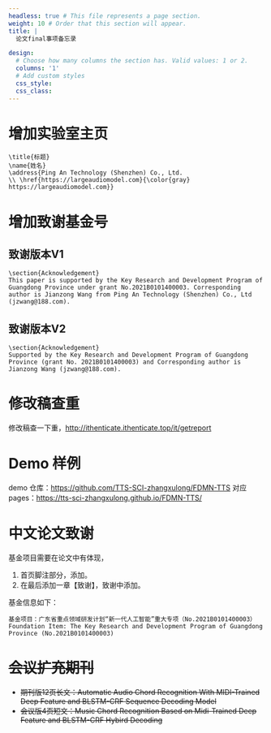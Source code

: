 ```yaml
---
headless: true # This file represents a page section.
weight: 10 # Order that this section will appear.
title: |
  论文final事项备忘录

design:
  # Choose how many columns the section has. Valid values: 1 or 2.
  columns: '1'
  # Add custom styles
  css_style:
  css_class:
---
```


# 增加实验室主页

```
\title{标题}
\name{姓名}
\address{Ping An Technology (Shenzhen) Co., Ltd.
\\ \href{https://largeaudiomodel.com}{\color{gray} https://largeaudiomodel.com}}
```

# 增加致谢基金号

## 致谢版本V1
```
\section{Acknowledgement}
This paper is supported by the Key Research and Development Program of Guangdong Province under grant No.2021B0101400003. Corresponding author is Jianzong Wang from Ping An Technology (Shenzhen) Co., Ltd (jzwang@188.com).
```

## 致谢版本V2
```
\section{Acknowledgement}
Supported by the Key Research and Development Program of Guangdong Province (grant No. 2021B0101400003) and Corresponding author is Jianzong Wang (jzwang@188.com).
```
# 修改稿查重

修改稿查一下重，http://ithenticate.ithenticate.top/it/getreport

# Demo 样例

demo 仓库：https://github.com/TTS-SCI-zhangxulong/FDMN-TTS 
对应pages：https://tts-sci-zhangxulong.github.io/FDMN-TTS/

# 中文论文致谢

基金项目需要在论文中有体现，
1. 首页脚注部分，添加。
2. 在最后添加一章【致谢】，致谢中添加。

基金信息如下：
```
基金项目：广东省重点领域研发计划“新一代人工智能”重大专项（No.2021B0101400003）
Foundation Item: The Key Research and Development Program of Guangdong Province (No.2021B0101400003)
```

# ~~会议扩充期刊~~

* ~~期刊版12页长文：Automatic Audio Chord Recognition With MIDI-Trained Deep Feature and BLSTM-CRF Sequence Decoding Model~~
* ~~会议版4页短文：Music Chord Recognition Based on Midi-Trained Deep Feature and BLSTM-CRF Hybird Decoding~~

